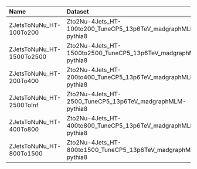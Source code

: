 | Name                      | Dataset                                                        | 23wm Request                  | 23wm Status                            | 23BPixwm Request                  | 23BPixwm Status                        |
|:--------------------------|:---------------------------------------------------------------|:------------------------------|:---------------------------------------|:----------------------------------|:---------------------------------------|
| ZJetsToNuNu_HT-100To200   | Zto2Nu-4Jets_HT-100to200_TuneCP5_13p6TeV_madgraphMLM-pythia8   | GEN-Run3Summer23wmLHEGS-00357 | $${\color{orange}\textbf{SUBMITTED}}$$ | GEN-Run3Summer23BPixwmLHEGS-00352 | $${\color{orange}\textbf{SUBMITTED}}$$ |
| ZJetsToNuNu_HT-1500To2500 | Zto2Nu-4Jets_HT-1500to2500_TuneCP5_13p6TeV_madgraphMLM-pythia8 | GEN-Run3Summer23wmLHEGS-00359 | $${\color{green}\textbf{DONE}}$$       | GEN-Run3Summer23BPixwmLHEGS-00354 | $${\color{orange}\textbf{SUBMITTED}}$$ |
| ZJetsToNuNu_HT-200To400   | Zto2Nu-4Jets_HT-200to400_TuneCP5_13p6TeV_madgraphMLM-pythia8   | GEN-Run3Summer23wmLHEGS-00358 | $${\color{orange}\textbf{SUBMITTED}}$$ | GEN-Run3Summer23BPixwmLHEGS-00353 | $${\color{orange}\textbf{SUBMITTED}}$$ |
| ZJetsToNuNu_HT-2500ToInf  | Zto2Nu-4Jets_HT-2500_TuneCP5_13p6TeV_madgraphMLM-pythia8       | GEN-Run3Summer23wmLHEGS-00360 | $${\color{orange}\textbf{SUBMITTED}}$$ | GEN-Run3Summer23BPixwmLHEGS-00355 | $${\color{orange}\textbf{SUBMITTED}}$$ |
| ZJetsToNuNu_HT-400To800   | Zto2Nu-4Jets_HT-400to800_TuneCP5_13p6TeV_madgraphMLM-pythia8   | GEN-Run3Summer23wmLHEGS-00355 | $${\color{orange}\textbf{SUBMITTED}}$$ | GEN-Run3Summer23BPixwmLHEGS-00350 | $${\color{green}\textbf{DONE}}$$       |
| ZJetsToNuNu_HT-800To1500  | Zto2Nu-4Jets_HT-800to1500_TuneCP5_13p6TeV_madgraphMLM-pythia8  | GEN-Run3Summer23wmLHEGS-00356 | $${\color{orange}\textbf{SUBMITTED}}$$ | GEN-Run3Summer23BPixwmLHEGS-00351 | $${\color{green}\textbf{DONE}}$$       |